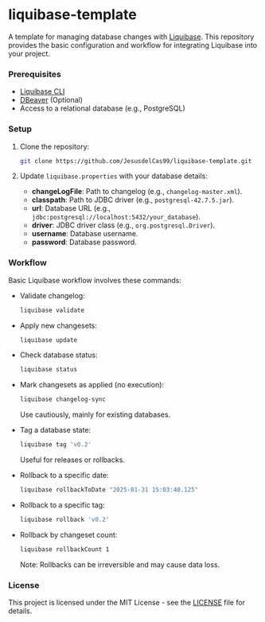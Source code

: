 # liquibase-template

A template for managing database changes with [Liquibase](https://docs.liquibase.com/home.html). This repository provides the basic configuration and workflow for integrating Liquibase into your project.

### Prerequisites

-   [Liquibase CLI](https://formulae.brew.sh/formula/liquibase)
-   [DBeaver](https://dbeaver.io/) (Optional)
-   Access to a relational database (e.g., PostgreSQL)

### Setup

1.  Clone the repository:

    ```bash
    git clone https://github.com/JesusdelCas99/liquibase-template.git
    ```

2.  Update `liquibase.properties` with your database details:
    -   **changeLogFile**: Path to changelog (e.g., `changelog-master.xml`).
    -   **classpath**: Path to JDBC driver (e.g., `postgresql-42.7.5.jar`).
    -   **url**: Database URL (e.g., `jdbc:postgresql://localhost:5432/your_database`).
    -   **driver**: JDBC driver class (e.g., `org.postgresql.Driver`).
    -   **username**: Database username.
    -   **password**: Database password.

### Workflow

Basic Liquibase workflow involves these commands:

-   Validate changelog:
    ```bash
    liquibase validate
    ```

-   Apply new changesets:
    ```bash
    liquibase update
    ```

-   Check database status:
    ```bash
    liquibase status
    ```

-   Mark changesets as applied (no execution): 
    ```bash
    liquibase changelog-sync
    ```
    Use cautiously, mainly for existing databases.

-   Tag a database state:
    ```bash
    liquibase tag 'v0.2'
    ```
    Useful for releases or rollbacks.
    
-   Rollback to a specific date:
    ```bash
    liquibase rollbackToDate "2025-01-31 15:03:40.125"
    ```

-   Rollback to a specific tag:
    ```bash
    liquibase rollback 'v0.2'
    ```

-   Rollback by changeset count:
    ```bash
    liquibase rollbackCount 1
    ```

    Note: Rollbacks can be irreversible and may cause data loss.

### License

This project is licensed under the MIT License - see the [LICENSE](LICENSE) file for details.
